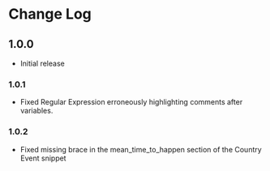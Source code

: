 # Change Log

## 1.0.0 

- Initial release

### 1.0.1

- Fixed Regular Expression erroneously highlighting comments after variables.

### 1.0.2

- Fixed missing brace in the mean_time_to_happen section of the Country Event snippet
